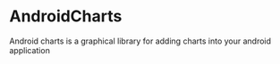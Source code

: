 # AndroidCharts
Android charts is a graphical library for adding charts into your android application
